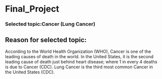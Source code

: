 # Final_Project

### Selected topic:Cancer (Lung Cancer)

## Reason for selected topic: 
According to the World Health Organization (WHO), Cancer is one of the leading causes of death in the world. In the United States, it is the second leading cause of death just behind heart disease; where 1 in every 4 deaths is due to Cancer (CDC). Lung Cancer is the third most common Cancer in the United States (CDC).
